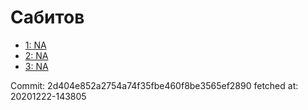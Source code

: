 # Сабитов
- [1: NA](1.md)
- [2: NA](2.md)
- [3: NA](3.md)

Commit: 2d404e852a2754a74f35fbe460f8be3565ef2890
 fetched at: 20201222-143805
